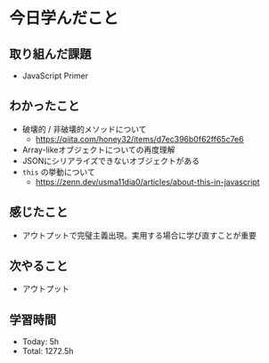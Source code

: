 # 今日学んだこと
## 取り組んだ課題
- JavaScript Primer
## わかったこと
- 破壊的 / 非破壊的メソッドについて
    - https://qiita.com/honey32/items/d7ec396b0f62ff65c7e6
- Array-likeオブジェクトについての再度理解
- JSONにシリアライズできないオブジェクトがある
- `this` の挙動について
    - https://zenn.dev/usma11dia0/articles/about-this-in-javascript
## 感じたこと
- アウトプットで完璧主義出現。実用する場合に学び直すことが重要
## 次やること
- アウトプット
## 学習時間
- Today: 5h
- Total: 1272.5h